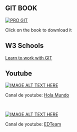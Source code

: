 ## GIT BOOK
<a href="https://git-scm.com/book/en/v2">
  <img src="https://git-scm.com/images/progit2.png" alt="PRO GIT">
</a>

<p>Click on the book to download it</p>

## W3 Schools
<a href="https://www.w3schools.com/git/default.asp">Learn to work with GIT</a>

## Youtube
[![IMAGE ALT TEXT HERE](https://i3.ytimg.com/vi/VdGzPZ31ts8/maxresdefault.jpg)](https://www.youtube.com/watch?v=VdGzPZ31ts8)
<p>Canal de youtube: <a href="https://www.youtube.com/c/HolaMundoDev">Hola Mundo</a></p><br>

[![IMAGE ALT TEXT HERE](https://i3.ytimg.com/vi/jGehuhFhtnE/maxresdefault.jpg)](https://www.youtube.com/watch?v=jGehuhFhtnE)
<p>Canal de youtube: <a href="https://www.youtube.com/channel/UCP15FVAA2UL-QOcGhy7-ezA">EDTeam</a></p>
